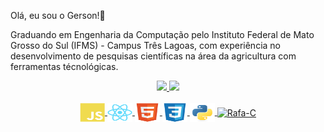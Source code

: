 Olá, eu sou o Gerson!👋



Graduando em Engenharia da Computação pelo Instituto Federal de Mato Grosso do Sul (IFMS) - Campus Três Lagoas, com experiência no desenvolvimento de pesquisas científicas na área da agricultura com ferramentas técnológicas. 
  

  
  
  
  


<div align="center">
  <a href="https://github.com/gersonpni">
  <img height="140em" src="https://github-readme-stats.vercel.app/api?username=gersonpn&show_icons=true&theme=dracula&include_all_commits=true&count_private=true"/>
  <img height="140em" src="https://github-readme-stats.vercel.app/api/top-langs/?username=gersonpn&layout=compact&langs_count=7&theme=dracula"/>
</div>
  
  <div style="display: inline_block" align = "center"><br>
  <img align="center" alt="Rafa-Js" height="30" width="40" src="https://raw.githubusercontent.com/devicons/devicon/master/icons/javascript/javascript-plain.svg">
  <img align="center" alt="Rafa-React" height="30" width="40" src="https://raw.githubusercontent.com/devicons/devicon/master/icons/react/react-original.svg">
  <img align="center" alt="Rafa-HTML" height="30" width="40" src="https://raw.githubusercontent.com/devicons/devicon/master/icons/html5/html5-original.svg">
  <img align="center" alt="Rafa-CSS" height="30" width="40" src="https://raw.githubusercontent.com/devicons/devicon/master/icons/css3/css3-original.svg">
  <img align="center" alt="Rafa-Python" height="30" width="40" src="https://raw.githubusercontent.com/devicons/devicon/master/icons/python/python-original.svg">
  <img align="center" alt="Rafa-C" height="30" width="40" src="https://cdn.jsdelivr.net/gh/devicons/devicon/icons/c/c-original.svg">
</div>
  
  
